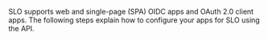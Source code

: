 SLO supports web and single-page (SPA) OIDC apps and OAuth 2.0 client apps. The following steps explain how to configure your apps for SLO using the API.